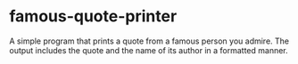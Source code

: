 # famous-quote-printer
A simple program that prints a quote from a famous person you admire. The output includes the quote and the name of its author in a formatted manner.
